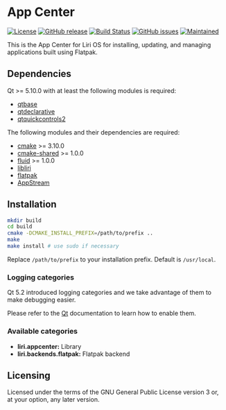 App Center
==========

[![License](https://img.shields.io/badge/license-GPLv3.0-blue.svg)](https://www.gnu.org/licenses/gpl-3.0.html)
[![GitHub release](https://img.shields.io/github/release/lirios/appcenter.svg)](https://github.com/lirios/appcenter)
[![Build Status](https://travis-ci.org/lirios/appcenter.svg?branch=develop)](https://travis-ci.org/lirios/appcenter)
[![GitHub issues](https://img.shields.io/github/issues/lirios/appcenter.svg)](https://github.com/lirios/appcenter/issues)
[![Maintained](https://img.shields.io/maintenance/yes/2018.svg)](https://github.com/lirios/appcenter/commits/develop)

This is the App Center for Liri OS for installing, updating, and managing applications built using Flatpak.

## Dependencies

Qt >= 5.10.0 with at least the following modules is required:

 * [qtbase](http://code.qt.io/cgit/qt/qtbase.git)
 * [qtdeclarative](http://code.qt.io/cgit/qt/qtdeclarative.git)
 * [qtquickcontrols2](http://code.qt.io/cgit/qt/qtquickcontrols2.git)

The following modules and their dependencies are required:

 * [cmake](https://gitlab.kitware.com/cmake/cmake) >= 3.10.0
 * [cmake-shared](https://github.com/lirios/cmake-shared.git) >= 1.0.0
 * [fluid](https://github.com/lirios/fluid) >= 1.0.0
 * [libliri](https://github.com/lirios/libliri)
 * [flatpak](https://github.com/flatpak/flatpak)
 * [AppStream](https://github.com/ximion/appstream)

## Installation

```sh
mkdir build
cd build
cmake -DCMAKE_INSTALL_PREFIX=/path/to/prefix ..
make
make install # use sudo if necessary
```

Replace `/path/to/prefix` to your installation prefix.
Default is `/usr/local`.

### Logging categories

Qt 5.2 introduced logging categories and we take advantage of
them to make debugging easier.

Please refer to the [Qt](http://doc.qt.io/qt-5/qloggingcategory.html) documentation
to learn how to enable them.

### Available categories

* **liri.appcenter:** Library
* **liri.backends.flatpak:** Flatpak backend

## Licensing

Licensed under the terms of the GNU General Public License version 3 or,
at your option, any later version.
